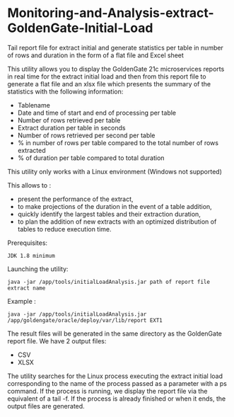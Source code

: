 # Monitoring-and-Analysis-extract-GoldenGate-Initial-Load
Tail report file for extract initial and generate statistics per table in number of rows and duration in the form of a flat file and Excel sheet


This utility allows you to display the GoldenGate 21c microservices reports in real time for the extract initial load and then from this report file to generate a flat file and an xlsx file which presents the summary of the statistics with the following information:

  - Tablename
  - Date and time of start and end of processing per table
  - Number of rows retrieved per table
  - Extract duration per table in seconds
  - Number of rows retrieved per second per table
  - % in number of rows per table compared to the total number of rows extracted
  - % of duration per table compared to total duration

This utility only works with a Linux environment (Windows not supported)

This allows to :

- present the performance of the extract,
- to make projections of the duration in the event of a table addition,
- quickly identify the largest tables and their extraction duration,
- to plan the addition of new extracts with an optimized distribution of tables to reduce execution time.


Prerequisites:

    JDK 1.8 minimum


Launching the utility:

    java -jar /app/tools/initialLoadAnalysis.jar path of report file extract name

Example :

    java -jar /app/tools/initialLoadAnalysis.jar /app/goldengate/oracle/deploy/var/lib/report EXT1



The result files will be generated in the same directory as the GoldenGate report file. We have 2 output files:

  - CSV 
  - XLSX


The utility searches for the Linux process executing the extract initial load corresponding to the name of the process passed as a parameter with a ps command.
  If the process is running, we display the report file via the equivalent of a tail -f.
  If the process is already finished or when it ends, the output files are generated.
